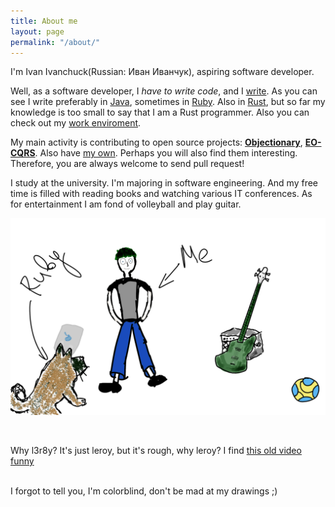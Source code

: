 ```yaml
---
title: About me
layout: page
permalink: "/about/"
---
```


I'm Ivan Ivanchuck(Russian: Иван Иванчук), aspiring software developer.

Well, as a software developer, I _have to write code_, and I [write](https://github.com/l3r8yJ). As you can see I write preferably in [Java](https://en.wikipedia.org/wiki/Java_(programming_language)), sometimes in [Ruby](https://en.wikipedia.org/wiki/Ruby_(programming_language)). Also in [Rust](https://en.wikipedia.org/wiki/Rust_(programming_language)), but so far my knowledge is too small to say that I am a Rust programmer. Also you can check out my [work enviroment](/2023/02/21/my-work-environment).

My main activity is contributing to open source projects: [**Objectionary**](https://github.com/objectionary), [**EO-CQRS**](https://github.com/eo-cqrs). Also have [my own](/pets/). Perhaps you will also find them interesting. Therefore, you are always welcome to send pull request!
<br/>

I study at the university. I'm majoring in software engineering. And my free time is filled with reading books and watching various IT conferences. As for entertainment I am fond of volleyball and play guitar.

![pic](/assets/images/about.png)

<br/>

Why l3r8y? It's just leroy, but it's rough, why leroy? 
I find [this old video funny](https://youtu.be/mLyOj_QD4a4?t=85)

<br/>
I forgot to tell you, I'm colorblind, don't be mad at my drawings ;)
